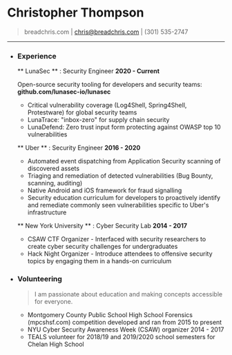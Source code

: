 # Christopher Thompson

> breadchris.com | [chris@breadchris.com](chris@breadchris.com) | (301) 535-2747

---
- ### Experience
  
  ** LunaSec ** : Security Engineer __2020 - Current__
  
  Open-source security tooling for developers and security teams: **github.com/lunasec-io/lunasec**
  
  * Critical vulnerability coverage (Log4Shell, Spring4Shell, Protestware) for global security teams
  * LunaTrace: "inbox-zero" for supply chain security
  * LunaDefend: Zero trust input form protecting against OWASP top 10 vulnerabilities
  
  ** Uber ** : Security Engineer __2016 - 2020__
  
  * Automated event dispatching from Application Security scanning of discovered assets
  * Triaging and remediation of detected vulnerabilities (Bug Bounty, scanning, auditing)
  * Native Android and iOS framework for fraud signalling
  * Security education curriculum for developers to proactively identify and remediate commonly seen vulnerabilities specific to Uber's infrastructure
  
  ** New York University ** : Cyber Security Lab __2014 - 2017__
  
  * CSAW CTF Organizer - Interfaced with security researchers to create cyber security challenges for undergraduates
  * Hack Night Organizer - Introduce attendees to offensive security topics by engaging them in a hands-on curriculum
- ### Volunteering
  
  > I am passionate about education and making concepts accessible for everyone.
  
  * Montgomery County Public School High School Forensics (mpcshsf.com) competition developed and ran from 2015 to present
  * NYU Cyber Security Awareness Week (CSAW) organizer 2014 - 2017
  * TEALS volunteer for 2018/19 and 2019/2020 school semesters for Chelan High School